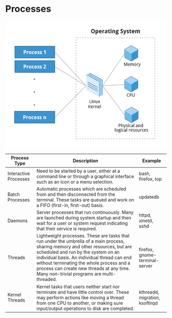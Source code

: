 # Processes

![Process](img/LFS01_ch16_screen03.jpg)

 
| Process Type | Description | Example |
| --- | --- | --- |
| Interactive Processes | Need to be started by a user, either at a command line or through a graphical interface such as an icon or a menu selection. | bash, firefox, top |
| Batch Processes | Automatic processes which are scheduled from and then disconnected from the terminal. These tasks are queued and work on a FIFO (first-in, first-out) basis. | updatedb |
| Daemons | Server processes that run continuously. Many are launched during system startup and then wait for a user or system request indicating that their service is required. | httpd, xinetd, sshd |
| Threads | Lightweight processes. These are tasks that run under the umbrella of a main process, sharing memory and other resources, but are scheduled and run by the system on an individual basis. An individual thread can end without terminating the whole process and a process can create new threads at any time. Many non-trivial programs are multi-threaded. | firefox, gnome-terminal-server |
| Kernel Threads | Kernel tasks that users neither start nor terminate and have little control over. These may perform actions like moving a thread from one CPU to another, or making sure input/output operations to disk are completed. | kthreadd, migration, ksoftirqd |

